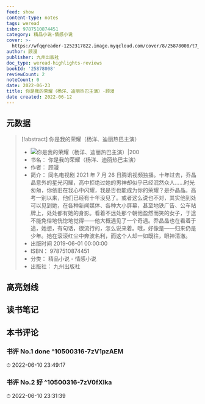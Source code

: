 ```yaml
---
feed: show
content-type: notes
tags: weread
isbn: 9787510874451
category: 精品小说-情感小说
cover: >-
  https://wfqqreader-1252317822.image.myqcloud.com/cover/8/25878008/t7_25878008.jpg
author: 顾漫
publisher: 九州出版社
doc_type: weread-highlights-reviews
bookId: '25878008'
reviewCount: 2
noteCount: 0
date: 2022-06-23
title: 你是我的荣耀（杨洋、迪丽热巴主演）-顾漫
date created: 2022-06-12
---
```


## 元数据

> [!abstract] 你是我的荣耀（杨洋、迪丽热巴主演）
> - ![ 你是我的荣耀（杨洋、迪丽热巴主演）|200](https://wfqqreader-1252317822.image.myqcloud.com/cover/8/25878008/t7_25878008.jpg)
> - 书名： 你是我的荣耀（杨洋、迪丽热巴主演）
> - 作者： 顾漫
> - 简介： 同名电视剧 2021 年 7 月 26 日腾讯视频独播。十年过去，乔晶晶意外的星光闪耀，高中拒绝过她的男神却似乎已经泯然众人……时光匆匆，你依旧在我心中闪耀，我是否也能成为你的荣耀？是乔晶晶。高考一别以来，他们已经有十年没见了。或者这么说也不对，其实他到处可以见到她，在各种新闻媒体、各种大小屏幕，甚至地铁广告、公车站牌上，处处都有她的身影。看着不远处那个朝他盈然而笑的女子，于途不能免俗地恍惚地觉得——他大概遇见了一个奇遇。乔晶晶也在看着于途，她想，有句话，很流行的，怎么说来着。哦，好像是——归来仍是少年。她在滚滚红尘中奔波名利，而这个人却一如既往，眼神清澈。
> - 出版时间 2019-06-01 00:00:00
> - ISBN： 9787510874451
> - 分类： 精品小说 - 情感小说
> - 出版社： 九州出版社

## 高亮划线

## 读书笔记

## 本书评论

### 书评 No.1 done ^10500316-7zV1pzAEM

⏱ 2022-06-10 23:49:17

### 书评 No.2 好 ^10500316-7zV0fXIka

⏱ 2022-06-10 23:31:39
